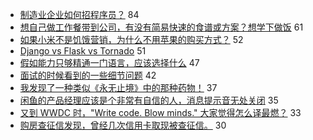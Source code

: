 - [制造业企业如何招程序员？](https://www.v2ex.com/t/545205) 84
- [想自己做工作餐带到公司，有没有简易快速的食谱或方案？想学下做饭](https://www.v2ex.com/t/545186) 61
- [如果小米不是饥饿营销，为什么不用苹果的购买方式？](https://www.v2ex.com/t/545165) 52
- [Django vs Flask vs Tornado](https://www.v2ex.com/t/545144) 51
- [假如能力只够精通一门语言，应该选择什么](https://www.v2ex.com/t/545237) 47
- [面试的时候看到的一些细节问题](https://www.v2ex.com/t/545154) 42
- [我发现了一种类似《永无止境》中的那种药物！](https://www.v2ex.com/t/545269) 37
- [闲鱼的产品经理应该是个非常有自信的人，消息提示音无处关闭](https://www.v2ex.com/t/545212) 35
- [又到 WWDC 时，"Write code. Blow minds." 大家觉得怎么译最燃？](https://www.v2ex.com/t/545211) 33
- [购房查征信发现，曾经几次信用卡取现被查征信。](https://www.v2ex.com/t/545246) 30